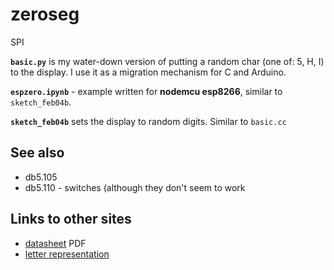 # zeroseg

SPI

**`basic.py`** is my water-down version of putting a random char (one of: 5, H, I) to the display. I use it as a migration mechanism for C and Arduino.

**`espzero.ipynb`** - example written for **nodemcu esp8266**, similar 
to `sketch_feb04b`.

**`sketch_feb04b`** sets the display to random digits. Similar to `basic.cc`

## See also

* db5.105
* db5.110 - switches (although they don't seem to work

## Links to other sites

* [datasheet](https://datasheets.maximintegrated.com/en/ds/MAX7219-MAX7221.pdf) PDF
* [letter representation](https://en.wikichip.org/wiki/seven-segment_display/representing_letters)
